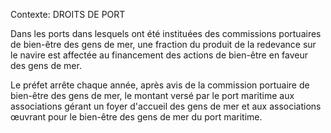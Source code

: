 Contexte: DROITS DE PORT

Dans les ports dans lesquels ont été instituées des commissions portuaires de bien-être des gens de mer, une fraction du produit de la redevance sur le navire est affectée au financement des actions de bien-être en faveur des gens de mer.

Le préfet arrête chaque année, après avis de la commission portuaire de bien-être des gens de mer, le montant versé par le port maritime aux associations gérant un foyer d'accueil des gens de mer et aux associations œuvrant pour le bien-être des gens de mer du port maritime.